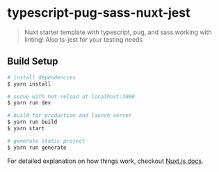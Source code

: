 # typescript-pug-sass-nuxt-jest

> Nuxt starter template with typescript, pug, and sass working with linting! Also ts-jest for your testing needs

## Build Setup

``` bash
# install dependencies
$ yarn install

# serve with hot reload at localhost:3000
$ yarn run dev

# build for production and launch server
$ yarn run build
$ yarn start

# generate static project
$ yarn run generate
```

For detailed explanation on how things work, checkout [Nuxt.js docs](https://nuxtjs.org).
